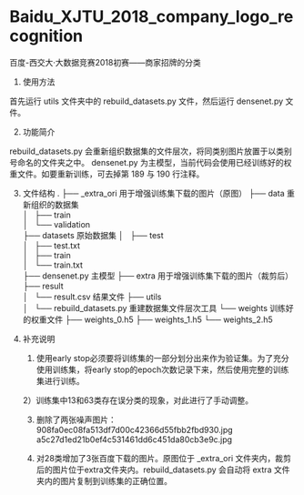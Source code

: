 # Baidu_XJTU_2018_company_logo_recognition
百度-西交大·大数据竞赛2018初赛——商家招牌的分类
1. 使用方法

首先运行 utils 文件夹中的 rebuild_datasets.py 文件，然后运行 densenet.py 文件。


2. 功能简介

rebuild_datasets.py 会重新组织数据集的文件层次，将同类别图片放置于以类别号命名的文件夹之中。
densenet.py 为主模型，当前代码会使用已经训练好的权重文件。如要重新训练，可去掉第 189 与 190 行注释。


3. 文件结构
.
├── _extra_ori                 用于增强训练集下载的图片（原图）
├── data                       重新组织的数据集               
│   ├── train                  
│   └── validation             
├── datasets                   原始数据集
│   ├── test                   
│   ├── test.txt               
│   ├── train                  
│   └── train.txt              
├── densenet.py                主模型
├── extra                      用于增强训练集下载的图片（裁剪后）
├── result                     
│   └── result.csv             结果文件
├── utils                      
│   └── rebuild_datasets.py    重建数据集文件层次工具
└── weights                    训练好的权重文件
    ├── weights_0.h5
    ├── weights_1.h5
    └── weights_2.h5


4. 补充说明

	1) 使用early stop必须要将训练集的一部分划分出来作为验证集。为了充分使用训练集，将early stop的epoch次数记录下来，然后使用完整的训练集进行训练。

	2）训练集中13和63类存在误分类的现象，对此进行了手动调整。

	3) 删除了两张噪声图片：908fa0ec08fa513df7d00c42366d55fbb2fbd930.jpg   a5c27d1ed21b0ef4c531461dd6c451da80cb3e9c.jpg

	2) 对28类增加了3张百度下载的图片。原图位于 _extra_ori 文件夹内，裁剪后的图片位于extra文件夹内。rebuild_datasets.py 会自动将 extra 文件夹内的图片复制到训练集的正确位置。
